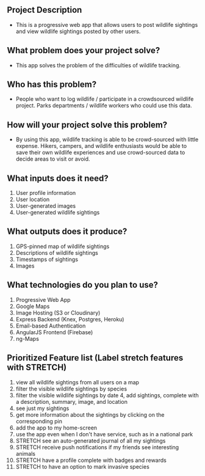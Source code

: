 ## Project Description
* This is a progressive web app that allows users to post wildlife sightings and view wildlife sightings posted by other users.

## What problem does your project solve?
* This app solves the problem of the difficulties of wildlife tracking.

## Who has this problem?
* People who want to log wildlife / participate in a crowdsourced wildlife project. Parks departments / wildlife workers who could use this data.

## How will your project solve this problem?
*  By using this app, wildlife tracking is able to be crowd-sourced with little expense. Hikers, campers, and wildlife enthusiasts would be able to save their own wildlife experiences and use crowd-sourced data to decide areas to visit or avoid.


## What inputs does it need?
1. User profile information
2. User location
3. User-generated images
4. User-generated wildlife sightings

## What outputs does it produce?
1. GPS-pinned map of wildlife sightings
2. Descriptions of wildlife sightings
3. Timestamps of sightings
4. Images

## What technologies do you plan to use?
1. Progressive Web App
2. Google Maps
3. Image Hosting (S3 or Cloudinary)
4. Express Backend (Knex, Postgres, Heroku)
5. Email-based Authentication
6. AngularJS Frontend (Firebase)
7. ng-Maps


## Prioritized Feature list (Label stretch features with STRETCH)
1. view all wildlife sightings from all users on a map
2. filter the visible wildlife sightings by species
3. filter the visible wildlife sightings by date
4, add sightings, complete with a description, summary, image, and location
5. see just my sightings
6. get more information about the sightings by clicking on the corresponding pin
7. add the app to my home-screen
8. use the app even when I don't have service, such as in a national park
9. STRETCH see an auto-generated journal of all my sightings			
10. STRETCH receive push notifications if my friends see interesting animals	
11. STRETCH have a profile complete with badges and rewards
12. STRETCH to have an option to mark invasive species	
